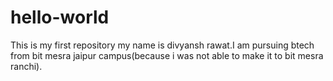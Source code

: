 # hello-world
This is my first repository
my name is divyansh rawat.I am pursuing btech from bit mesra jaipur campus(because i was not able to make it to bit mesra ranchi).
